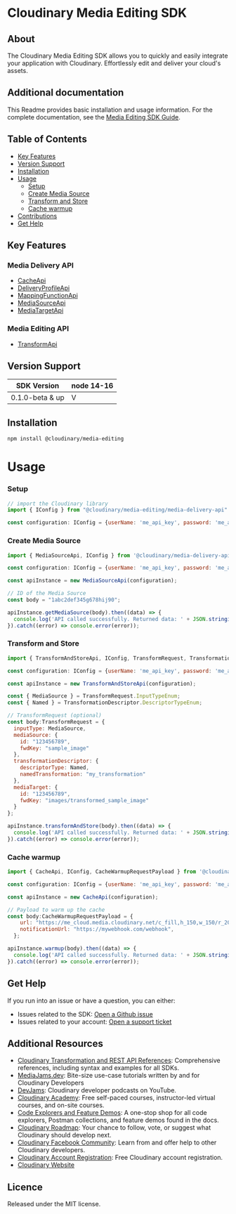 Cloudinary Media Editing SDK
=========================
## About
The Cloudinary Media Editing SDK allows you to quickly and easily integrate your application with Cloudinary. Effortlessly edit and deliver your cloud's assets.

## Additional documentation
This Readme provides basic installation and usage information. For the complete documentation, 
see the [Media Editing SDK Guide](https://cloudinary.com/documentation/media_editing_api_sdks).

## Table of Contents
- [Key Features](#key-features)
- [Version Support](#Version-Support)
- [Installation](#installation)
- [Usage](#usage)
    - [Setup](#Setup)
    - [Create Media Source](#Create-Media-Source)
    - [Transform and Store](#Transform-and-Store)
    - [Cache warmup](#Cache-warmup)
- [Contributions](#Contributions)
- [Get Help](#Get-Help)

## Key Features
### Media Delivery API
- [CacheApi](https://cloudinary.com/documentation/media_editing_api_reference#/Cache)
- [DeliveryProfileApi](https://cloudinary.com/documentation/media_editing_api_reference#/Delivery%20Profile)
- [MappingFunctionApi](https://cloudinary.com/documentation/media_editing_api_reference#/Mapping%20Function)
- [MediaSourceApi](https://cloudinary.com/documentation/media_editing_api_reference#/Media%20Source)
- [MediaTargetApi](https://cloudinary.com/documentation/media_editing_api_reference#/Media%20Target)

### Media Editing API
- [TransformApi](https://cloudinary.com/documentation/media_editing_api_reference#transform_api)

## Version Support
| SDK Version     | node 14-16 |
|-----------------|------------|
| 0.1.0-beta & up | V          |


## Installation
```bash
npm install @cloudinary/media-editing
```
# Usage
### Setup
```js
// import the Cloudinary library
import { IConfig } from "@cloudinary/media-editing/media-delivery-api"

const configuration: IConfig = {userName: 'me_api_key', password: 'me_api_secret', basePath: 'https://api.cloudinary.com/v2/me_cloud_name'}
```

### Create Media Source
```js
import { MediaSourceApi, IConfig } from '@cloudinary/media-delivery-api';

const configuration: IConfig = {userName: 'me_api_key', password: 'me_api_secret', basePath: 'https://api.cloudinary.com/v2/me_cloud'}

const apiInstance = new MediaSourceApi(configuration);

// ID of the Media Source
const body = "1abc2def345g678hij90";

apiInstance.getMediaSource(body).then((data) => {
  console.log('API called successfully. Returned data: ' + JSON.stringify(data));
}).catch((error) => console.error(error));
```

### Transform and Store
```js
import { TransformAndStoreApi, IConfig, TransformRequest, TransformationDescriptor } from '@cloudinary/media-editing-api';

const configuration: IConfig = {userName: 'me_api_key', password: 'me_api_secret', basePath: 'https://api.cloudinary.com/v2/me_cloud'}

const apiInstance = new TransformAndStoreApi(configuration);

const { MediaSource } = TransformRequest.InputTypeEnum;
const { Named } = TransformationDescriptor.DescriptorTypeEnum;

// TransformRequest (optional)
const body:TransformRequest = {
  inputType: MediaSource,
  mediaSource: {
    id: "123456789",
    fwdKey: "sample_image"
  },
  transformationDescriptor: {
    descriptorType: Named,
    namedTransformation: "my_transformation"
  },
  mediaTarget: {
    id: "123456789",
    fwdKey: "images/transformed_sample_image"
  }
};

apiInstance.transformAndStore(body).then((data) => {
  console.log('API called successfully. Returned data: ' + JSON.stringify(data));
}).catch((error) => console.error(error));
```


### Cache warmup
```js
import { CacheApi, IConfig, CacheWarmupRequestPayload } from '@cloudinary/media-delivery-api';

const configuration: IConfig = {userName: 'me_api_key', password: 'me_api_secret', basePath: 'https://api.cloudinary.com/v2/me_cloud'}

const apiInstance = new CacheApi(configuration);

// Payload to warm up the cache
const body:CacheWarmupRequestPayload = {
    url: "https://me_cloud.media.cloudinary.net/c_fill,h_150,w_150/r_20/e_sepia/assets/images/image.jpg",
    notificationUrl: "https://mywebhook.com/webhook",
  };

apiInstance.warmup(body).then((data) => {
  console.log('API called successfully. Returned data: ' + JSON.stringify(data));
}).catch((error) => console.error(error));
```

## Get Help
If you run into an issue or have a question, you can either:
- Issues related to the SDK: [Open a Github issue](https://github.com/cloudinary/media-editing-js/issues)
- Issues related to your account: [Open a support ticket](https://cloudinary.com/contact)

## Additional Resources
- [Cloudinary Transformation and REST API References](https://cloudinary.com/documentation/cloudinary_references): Comprehensive references, including syntax and examples for all SDKs.
- [MediaJams.dev](https://mediajams.dev/): Bite-size use-case tutorials written by and for Cloudinary Developers
- [DevJams](https://www.youtube.com/playlist?list=PL8dVGjLA2oMr09amgERARsZyrOz_sPvqw): Cloudinary developer podcasts on YouTube.
- [Cloudinary Academy](https://training.cloudinary.com/): Free self-paced courses, instructor-led virtual courses, and on-site courses.
- [Code Explorers and Feature Demos](https://cloudinary.com/documentation/code_explorers_demos_index): A one-stop shop for all code explorers, Postman collections, and feature demos found in the docs.
- [Cloudinary Roadmap](https://cloudinary.com/roadmap): Your chance to follow, vote, or suggest what Cloudinary should develop next.
- [Cloudinary Facebook Community](https://www.facebook.com/groups/CloudinaryCommunity): Learn from and offer help to other Cloudinary developers.
- [Cloudinary Account Registration](https://cloudinary.com/users/register/free): Free Cloudinary account registration.
- [Cloudinary Website](https://cloudinary.com)


## Licence
Released under the MIT license.
